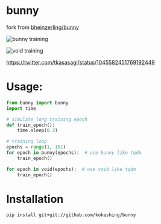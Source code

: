 # bunny

fork from [bheinzerling/bunny](https://github.com/bheinzerling/bunny)

![bunny training](bunny.gif)

![void training](https://gyazo.com/9c31b19d480103b48c77c0f53d6ffd9e)

https://twitter.com/tkasasagi/status/1045582451769192449

# Usage:

```Python
from bunny import bunny
import time

# simulate long training epoch
def train_epoch():
	time.sleep(0.3)

# training loop
epochs = range(1, 151)
for epoch in bunny(epochs):  # use bunny like tqdm
	train_epoch()

for epoch in void(epochs):  # use void like tqdm
    train_epoch()
```

# Installation

```
pip install git+git://github.com/kokeshing/bunny
```
